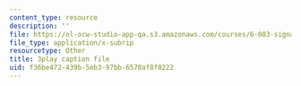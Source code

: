 ```yaml
---
content_type: resource
description: ''
file: https://ol-ocw-studio-app-qa.s3.amazonaws.com/courses/6-003-signals-and-systems-fall-2011/f36be472439b5eb397bb6570af8f0222_OfMhtibbVXU.vtt
file_type: application/x-subrip
resourcetype: Other
title: 3play caption file
uid: f36be472-439b-5eb3-97bb-6570af8f0222
---
```

